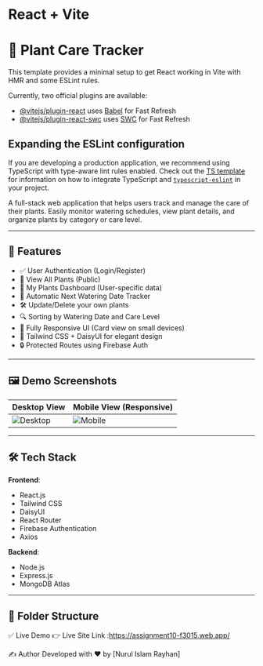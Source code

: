 # React + Vite
# 🌱 Plant Care Tracker


This template provides a minimal setup to get React working in Vite with HMR and some ESLint rules.

Currently, two official plugins are available:

- [@vitejs/plugin-react](https://github.com/vitejs/vite-plugin-react/blob/main/packages/plugin-react) uses [Babel](https://babeljs.io/) for Fast Refresh
- [@vitejs/plugin-react-swc](https://github.com/vitejs/vite-plugin-react/blob/main/packages/plugin-react-swc) uses [SWC](https://swc.rs/) for Fast Refresh

## Expanding the ESLint configuration

If you are developing a production application, we recommend using TypeScript with type-aware lint rules enabled. Check out the [TS template](https://github.com/vitejs/vite/tree/main/packages/create-vite/template-react-ts) for information on how to integrate TypeScript and [`typescript-eslint`](https://typescript-eslint.io) in your project.




A full-stack web application that helps users track and manage the care of their plants. Easily monitor watering schedules, view plant details, and organize plants by category or care level.

---

## 🚀 Features

- ✅ User Authentication (Login/Register)
- 🌿 View All Plants (Public)
- 👤 My Plants Dashboard (User-specific data)
- 📅 Automatic Next Watering Date Tracker
- 🛠️ Update/Delete your own plants
- 🔍 Sorting by Watering Date and Care Level
- 📱 Fully Responsive UI (Card view on small devices)
- 🎨 Tailwind CSS + DaisyUI for elegant design
- 🔒 Protected Routes using Firebase Auth

---

## 🖼️ Demo Screenshots

| Desktop View              | Mobile View (Responsive)     |
|---------------------------|-------------------------------|
| ![Desktop](https://i.ibb.co/Z1Jfd56x/leggy-monstera.jpg) | ![Mobile](https://i.ibb.co/TxfkX0y4/2.jpg) |

---

## 🛠️ Tech Stack

**Frontend**:
- React.js
- Tailwind CSS
- DaisyUI
- React Router
- Firebase Authentication
- Axios

**Backend**:
- Node.js
- Express.js
- MongoDB Atlas

---

## 📁 Folder Structure

✅ Live Demo
👉 Live Site Link :https://assignment10-f3015.web.app/


✍️ Author
Developed with ❤️ by [Nurul Islam Rayhan]


